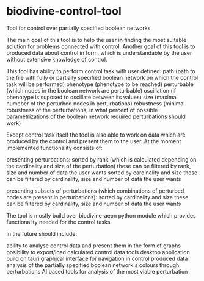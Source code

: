 # biodivine-control-tool
Tool for control over partially specified boolean networks.

The main goal of this tool is to help the user in finding the most suitable solution for problems connected with control.
Another goal of this tool is to produced data about control in form, which is understandable by the user without extensive knowledge of control.

This tool has ability to perform control task with user defined:
path (path to the file with fully or partially specified boolean network on which the control task will be performed)
phenotype (phenotype to be reached)
perturbable (which nodes in the boolean network are perturbable)
oscillation (if phenotype is suposed to oscillate between its values)
size (maximal numeber of the perturbed nodes in perturbations)
robustness (minimal robustness of the perturbations, in what percent of possible parametrizations of the boolean network required perturbations should work)

Except control task itself the tool is also able to work on data which are produced by the control and present them to the user.
At the moment implemented functionality consists of:

presenting perturbations:
  sorted by rank (which is calculated depending on the cardinality and size of the perturbation)
    these can be filtered by rank, size and number of data the user wants
  sorted by cardinality and size
    these can be filtered by cardinality, size and number of data the user wants
    
presenting subsets of perturbations (which combinations of perturbed nodes are present in perturbations):
    sorted by cardinality and size
      these can be filtered by cardinality, size and number of data the user wants

The tool is mostly build over biodivine-aeon python module which provides functionality needed for the control tasks. 

In the future should include:

ability to analyse control data and present them in the form of graphs
posibility to export/load calculated control data
tools desktop application build on tauri
graphical interface for navigation in control produced data
analysis of the partially specified boolean network's colours through perturbations
AI based tools for analysis of the most viable perturbation
